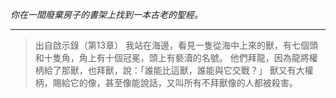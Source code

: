 _你在一間廢棄房子的書架上找到一本古老的聖經。_

---

> 出自啟示錄（第13章）
> 我站在海邊，看見一隻從海中上來的獸，有七個頭和十隻角，角上有十個冠冕，頭上有褻瀆的名號。
> 他們拜龍，因為龍將權柄給了那獸，也拜獸，說：「誰能比這獸，誰能與它交戰？」
> 獸又有大權柄，賜給它的像，甚至像能說話，又叫所有不拜獸像的人都被殺害。

